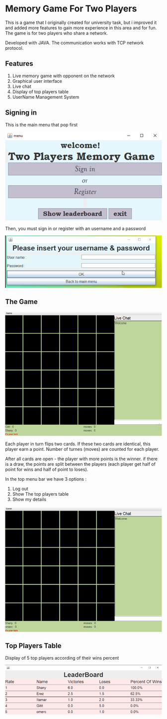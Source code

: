 # Memory Game For Two Players

This is a game that I originally created for university task, but i improved it and added more features to gain more experience in this area and for fun.
The game is for two players who share a network.

Developed with JAVA.
The communication works with TCP network protocol.

## Features
1)	Live memory game with opponent on the network
2)  Graphical user interface
3)	Live chat
4)	Display of top players table
5)	UserName Management System


## Signing in

This is the main menu that pop first

![](/ReadMe_media/mainMenu.png)

Then, you must sign in or register with an username and a password

![](/ReadMe_media/GameGif3.gif)


## The Game

![](/ReadMe_media/GameGif1.gif)

Each player in turn flips two cards. If these two cards are identical, this player earn a point. 
Number of turnes (moves) are counted for each player.

After all cards are open - the player with more points is the winner. if there is a draw, the points are split between the players (each player get half of point for wins and half of point to loses).

In the top menu bar we have 3 options :
1) Log out
2) Show The top players table
3) Show my details

![](/ReadMe_media/GameGif4.gif)


## Top Players Table

Display of 5 top players according of their wins percent

![](/ReadMe_media/LeaderBoard.png)

